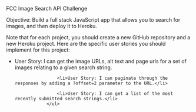 FCC Image Search API Challenge

Objective: Build a full stack JavaScript app that allows you to search for images, and then deploy it to Heroku.

Note that for each project, you should create a new GitHub repository and a new Heroku project.
Here are the specific user stories you should implement for this project:

<ul>
                    <li>User Story: I can get the image URLs, alt text and page urls for a set of images relating to a given search string.</li>
                    
                    <li>User Story: I can paginate through the responses by adding a ?offset=2 parameter to the URL.</li>
                    
                    <li>User Story: I can get a list of the most recently submitted search strings.</li>
                </ul>
